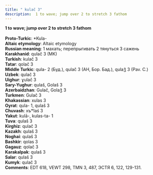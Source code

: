 ```yaml
---
title: " kulač 3"
description:  1 to wave; jump over 2 to stretch 3 fathom
---
```

<p data-pagefind-weight="0.5">
<strong> 1 to wave; jump over 2 to stretch 3 fathom</strong><br><br>
<strong>Proto-Turkic</strong>:  *Kula-<br>
<strong>Altaic etymology</strong>:  Altaic etymology<br>
<strong>Russian meaning</strong>:  1 махать; перепрыгивать 2 тянуться 3 сажень<br>
<strong>Karakhanid</strong>:  qulač 3 (MK)<br>
<strong>Turkish</strong>:  kulač 3<br>
<strong>Tatar</strong>:  qolač 3<br>
<strong>Middle Turkic</strong>:  qula- 2 (Буд.), qulač 3 (AH, Бор. Бад.), qulaǯ 3 (Pav. C.)<br>
<strong>Uzbek</strong>:  qulač 3<br>
<strong>Uighur</strong>:  ɣulač 3<br>
<strong>Sary-Yughur</strong>:  qulaš, Golaš 3<br>
<strong>Azerbaidzhan</strong>:  Gulač, Golaǯ 3<br>
<strong>Turkmen</strong>:  Gulač 3<br>
<strong>Khakassian</strong>:  xulas 3<br>
<strong>Oyrat</strong>:  qula- 1, qulaš 3<br>
<strong>Chuvash</strong>:  xъʷlaś 3<br>
<strong>Yakut</strong>:  kulā-, kulas-ta- 1<br>
<strong>Tuva</strong>:  qulaš 3<br>
<strong>Kirghiz</strong>:  qulač 3<br>
<strong>Kazakh</strong>:  qulaš 3<br>
<strong>Noghai</strong>:  qulaš 3<br>
<strong>Bashkir</strong>:  qolas 3<br>
<strong>Gagauz</strong>:  qolač 3<br>
<strong>Karakalpak</strong>:  qulaš 3<br>
<strong>Salar</strong>:  qulaš 3<br>
<strong>Kumyk</strong>:  qulač 3<br>
<strong>Comments</strong>:  EDT 618, VEWT 298, TMN 3, 487, ЭСТЯ 6, 122, 129-131.<br>

</p>
